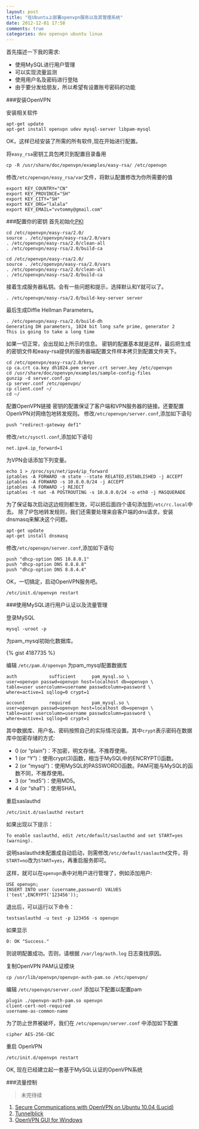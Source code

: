 ```yaml
---
layout: post
title: "在Ubuntu上部署openvpn服务以及其管理系统"
date: 2012-12-01 17:58
comments: true
categories: dev openvpn ubuntu linux
---
```

首先描述一下我的需求:

* 使用MySQL进行用户管理
* 可以实现流量监测
* 使用用户名及密码进行登陆
* 由于要分发给朋友，所以希望有设置账号密码的功能

###安装OpenVPN

安装相关软件
    
    apt-get update
    apt-get install openvpn udev mysql-server libpam-mysql
        
    
OK，这样已经安装了所需的所有软件,现在开始进行配置。

将`easy_rsa`密钥工具包拷贝到配置目录备用

    cp -R /usr/share/doc/openvpn/examples/easy-rsa/ /etc/openvpn

修改`/etc/openvpn/easy_rsa/var`文件，将默认配置修改为你所需要的值

    export KEY_COUNTRY="CN"
    export KEY_PROVINCE="SH"
    export KEY_CITY="SH"
    export KEY_ORG="lalala"
    export KEY_EMAIL="vvtommy@gmail.com"

###配置你的密钥
首先初始化[PKI]

    cd /etc/openvpn/easy-rsa/2.0/
    source . /etc/openvpn/easy-rsa/2.0/vars
    . /etc/openvpn/easy-rsa/2.0/clean-all
    . /etc/openvpn/easy-rsa/2.0/build-ca

    cd /etc/openvpn/easy-rsa/2.0/
    source . /etc/openvpn/easy-rsa/2.0/vars
    . /etc/openvpn/easy-rsa/2.0/clean-all
    . /etc/openvpn/easy-rsa/2.0/build-ca

接着生成服务器私钥。会有一些问题和提示，选择默认和Y就可以了。

    . /etc/openvpn/easy-rsa/2.0/build-key-server server

最后生成Diffie Hellman Parameters。

    . /etc/openvpn/easy-rsa/2.0/build-dh
    Generating DH parameters, 1024 bit long safe prime, generator 2
    This is going to take a long time

如果一切正常，会出现如上所示的信息。
密钥的配置基本就是这样，最后把生成的密钥文件和easy-rsa提供的服务器端配置文件样本拷贝到配置文件夹下。

    cd /etc/openvpn/easy-rsa/2.0/keys
    cp ca.crt ca.key dh1024.pem server.crt server.key /etc/openvpn
    cd /usr/share/doc/openvpn/examples/sample-config-files
    gunzip -d server.conf.gz
    cp server.conf /etc/openvpn/
    cp client.conf ~/
    cd ~/

配置OpenVPN链接
密钥的配置保证了客户端和VPN服务器的链接。还要配置OpenVPN对网络包地转发规则。
修改`/etc/openvpn/server.conf`,添加如下语句

    push "redirect-gateway def1"

修改`/etc/sysctl.conf`,添加如下语句

    net.ipv4.ip_forward=1

为VPN会话添加下列变量。

    echo 1 > /proc/sys/net/ipv4/ip_forward
    iptables -A FORWARD -m state --state RELATED,ESTABLISHED -j ACCEPT
    iptables -A FORWARD -s 10.8.0.0/24 -j ACCEPT
    iptables -A FORWARD -j REJECT
    iptables -t nat -A POSTROUTING -s 10.8.0.0/24 -o eth0 -j MASQUERADE

为了保证每次启动这边规则都生效，可以把后面四个语句添加到`/etc/rc.local`中去。
除了IP包地转发规则，我们还需要处理来自客户端的dns请求，安装dnsmasq来解决这个问题。

    apt-get update
    apt-get install dnsmasq

修改`/etc/openvpn/server.conf`,添加如下语句

    push "dhcp-option DNS 10.8.0.1"
    push "dhcp-option DNS 8.8.8.8"
    push "dhcp-option DNS 8.8.4.4"


OK，一切搞定，启动OpenVPN服务吧。

    /etc/init.d/openvpn restart

###使用MySQL进行用户认证以及流量管理

登录MySQL
    
    mysql -uroot -p

为pam_mysql初始化数据库。

{% gist 4187735 %}

编辑 `/etc/pam.d/openvpn` 为pam_mysql配置数据库

    auth            sufficient      pam_mysql.so \
    user=openvpn passwd=openvpn host=localhost db=openvpn \
    table=user usercolumn=username passwdcolumn=password \
    where=active=1 sqllog=0 crypt=1
     
    account         required        pam_mysql.so \
    user=openvpn passwd=openvpn host=localhost db=openvpn \
    table=user usercolumn=username passwdcolumn=password \
    where=active=1 sqllog=0 crypt=1
其中数据库、用户名、密码按照自己的实际情况设置。其中`crypt`表示密码在数据库中加密存储的方式:

* 0 (or “plain”)：不加密，明文存储。不推荐使用。
* 1 (or “Y”)：使用crypt(3)函数，相当于MySQL中的ENCRYPT()函数。
* 2 (or “mysql”)：使用MySQL的PASSWORD()函数。PAM可能与MySQL的函数不同，不推荐使用。
* 3 (or “md5″)：使用MD5。
* 4 (or “sha1″)：使用SHA1。

重启saslauthd

    /etc/init.d/saslauthd restart

如果出现以下提示：

    To enable saslauthd, edit /etc/default/saslauthd and set START=yes (warning).

说明saslauthd未配置成自动启动，则需修改`/etc/default/saslauthd`文件，将`START=no`改为`START=yes`，再重启服务即可。

这样，就可以在`openvpn`表中对用户进行管理了，例如添加用户:

    USE openvpn;
    INSERT INTO user (username,password) VALUES ('test',ENCRYPT('123456'));

退出后，可以运行以下命令：

    testsaslauthd -u test -p 123456 -s openvpn

如果显示

    0: OK "Success."

则说明配置成功。否则，请根据 `/var/log/auth.log` 日志查找原因。

复制OpenVPN PAM认证模块

    cp /usr/lib/openvpn/openvpn-auth-pam.so /etc/openvpn/

编辑 `/etc/openvpn/server.conf` 添加以下配置以配置pam

    plugin ./openvpn-auth-pam.so openvpn
    client-cert-not-required
    username-as-common-name

为了防止世界被破坏，我们在 `/etc/openvpn/server.conf` 中添加如下配置

    cipher AES-256-CBC

重启 OpenVPN

    /etc/init.d/openvpn restart

OK, 现在已经建立起一套基于MySQL认证的OpenVPN系统

###流量控制

> 未完待续











1. [Secure Communications with OpenVPN on Ubuntu 10.04 (Lucid)][]
2. [Tunnelblick][]
3. [OpenVPN GUI for Windows][]


[PKI]: http://zh.wikipedia.org/wiki/PKI "公开金钥基础架构"
[Secure Communications with OpenVPN on Ubuntu 10.04 (Lucid)]: http://library.linode.com/networking/openvpn/ubuntu-10.04-lucid "Secure Communications with OpenVPN on Ubuntu 10.04 (Lucid)"
[Tunnelblick]: http://code.google.com/p/tunnelblick/ "Tunnelblick"
[OpenVPN GUI for Windows]: http://openvpn.se/download.html "OpenVPN GUI for Windows"
[1]: http://google.com/        "Google"
[2]: http://search.yahoo.com/  "Yahoo Search"
[3]: http://search.msn.com/    "MSN Search"